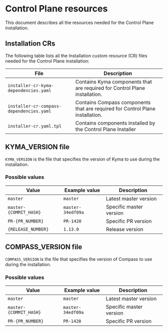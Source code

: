 # Control Plane resources

This document describes all the resources needed for the Control Plane installation.

## Installation CRs

The following table lists all the Installation custom resource (CR) files needed for the Control Plane installation:

| File                                     | Description                                                                  |
| ---------------------------------------- | ---------------------------------------------------------------------------- |
| `installer-cr-kyma-dependencies.yaml`    | Contains Kyma components that are required for Control Plane installation.    |
| `installer-cr-compass-dependencies.yaml` | Contains Compass components that are required for Control Plane installation. |
| `installer-cr.yaml.tpl`                  | Contains components installed by the Control Plane Installer                 |

## KYMA_VERSION file

`KYMA_VERSION` is the file that specifies the version of Kyma to use during the installation.

### Possible values

| Value                  | Example value     | Description             |
| ---------------------- | ----------------- | ----------------------- |
| `master`               | `master`          | Latest master version   |
| `master-{COMMIT_HASH}` | `master-34edf09a` | Specific master version |
| `PR-{PR_NUMBER}`       | `PR-1420`         | Specific PR version     |
| `{RELEASE_NUMBER}`     | `1.13.0`          | Release version         |

## COMPASS_VERSION file

`COMPASS_VERSION` is the file that specifies the version of Compass to use during the installation.

### Possible values

| Value                  | Example value     | Description             |
| ---------------------- | ----------------- | ----------------------- |
| `master`               | `master`          | Latest master version   |
| `master-{COMMIT_HASH}` | `master-34edf09a` | Specific master version |
| `PR-{PR_NUMBER}`       | `PR-1420`         | Specific PR version     |

